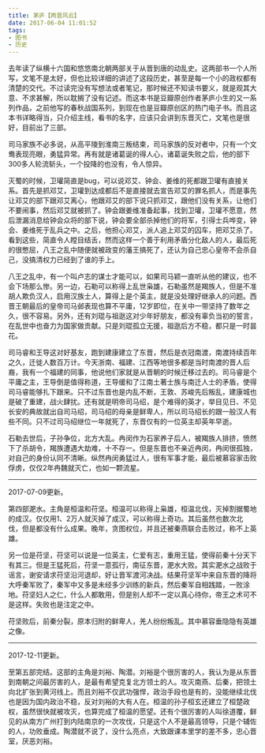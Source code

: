 ```yaml
---
title: 茅庐【两晋风云】
date: 2017-06-04 11:01:52
tags:
- 图书
- 历史
---
```


去年读了纵横十六国和悠悠南北朝两部关于从晋到唐的动乱史。这两部书一个人所写，文笔不是太好，但也比较详细的讲述了这段历史，甚至是每一个小的政权都有清楚的交代。不过读完没有写想法或者笔记，那时候还不知读书要义，就是观其大意、不求甚解，所以耽搁了没有记述。而这本书是豆瓣原创作者茅庐小生的又一系列作品，之前他写的春秋战国系列，到现在也是豆瓣原创区的热门电子书。而且这本书详略得当，只介绍主线，看书的名字，应该只会讲到东晋灭亡，文笔也是很好，目前出了三部。

司马家族不必多说，从高平陵到淮南三叛结束，司马家族的反对者中，只有一个文鸯表现亮眼，勇猛异常。再有就是诸葛诞的得人心，诸葛诞失败之后，他的部下300多人轮流斩头，一个投降的也没有，令人惊异。

灭蜀的时候，卫瓘简直是bug，可以说邓艾、钟会、姜维的死都跟卫瓘有直接关系。首先是抓邓艾，卫瓘到达成都后不是直接就去宣告邓艾的罪名抓人，而是事先让邓艾的部下跟邓艾离心，他跟邓艾的部下说只抓邓艾，跟他们没有关系，让他们不要闹事，然后邓艾就被抓了。钟会跟姜维准备起事，找到卫瓘，卫瓘不愿意，然后泄漏消息给钟会众将的部下说，钟会要全部杀掉他们的将军，引得士兵哗变，钟会、姜维死于乱兵之中。之后，他担心邓艾，派人追上邓艾的囚车，把邓艾杀了。看到这些，简直令人瞠目结舌，然而这样一个善于利用矛盾分化敌人的人，最后死的很憋屈，八王之乱中随便就被政变的藩王搞死了，还认为自己忠心皇帝不会杀自己，没搞清权力已经到了谁的手上。

八王之乱中，有一个叫卢志的谋士才能可以，如果司马颖一直听从他的建议，也不会下场那么惨。另一边，石勒可以称得上乱世枭雄，石勒虽然是羯族人，但是不准胡人欺负汉人，启用汉族士人，算得上是个英主，就是没处理好继承人的问题。西晋王朝最后的皇帝司马邺表现也算不平庸，12岁即位，在关中一带坚持了数年之久，很不容易。另外，还有刘琨与祖逖这对少年好朋友，都没有辜负当初的誓言，在乱世中也奋力为国家做贡献。只是刘琨孤立无援，祖逖后方不稳，都只是一时昙花。

司马睿和王导这对好基友，跑到建康建立了东晋，然后是衣冠南渡，南渡持续百年之久，迁徙人数百万计。今天浙南、福建、江西等地很多都是当时南渡的晋人后裔，我有一个福建的同事，他说他们家就是从晋朝的时候迁移过去的。司马睿是个平庸之主，王导倒是值得称道，王导缓和了江南土著士族与南迁人士的矛盾，使得司马睿能够扎下跟来。只不过东晋也是内乱不断，王敦、苏峻先后叛乱，建康城也是破了重建，战火肆扰。还有就是明帝司马绍，是个难得的英才，举目见日、不见长安的典故就出自司马绍，司马绍的母亲是鲜卑人，所以司马绍长的跟一般汉人有些不同。只不过司马绍继位一年就死了，东晋仅有的一位英主却英年早逝。

石勒去世后，子孙争位，北方大乱。冉闵作为石家养子后人，被羯族人排挤，愤然下了杀胡令，羯族遭遇大劫难，十不存一。但是东晋也不亲近冉闵，冉闵很孤独，对自己的身份认同不清晰。纵然冉闵勇猛过人，很有军事才能，最后被慕容家击败俘虏，仅仅2年冉魏就灭亡，也如一颗流星。

----------

2017-07-09更新。

第四部淝水。主角是桓温和苻坚。桓温可以称得上枭雄，桓温北伐，灭掉割据蜀地的成汉。仅仅用1、2万人就灭掉了成汉，可以称得上奇功。其后虽然也数次北伐，但是都没有什么成果。晚年，贪图权位，并且还被秦燕联合击败过，称不上英雄。

另一位是苻坚，苻坚可以说是一位英主，仁爱有志，重用王猛，使得前秦十分天下有其三。但是王猛死后，苻坚一意孤行，南征东晋，淝水大败。其实淝水之战败于谣言，谢安请求苻坚沿河退却，好让晋军渡河决战。结果苻坚军中来自东晋的降将大呼秦军败了，秦军中又多是未经多少训练的新兵，然后秦军自相践踏，一败涂地。苻坚妇人之仁，什么人都敢用，但是别人却不一定以真心待你，帝王之术可不是这样。失败也是注定之中。

苻坚败后，前秦分裂，原本归附的鲜卑人，羌人纷纷叛乱。其中慕容垂隐隐有英雄之像。

--------

2017-12-11更新。

至第五部完结。这部的主角是刘裕、陶潜。刘裕是个很厉害的人，我认为是从东晋到南朝之间最厉害的人，是最有希望克复北方领土的人。攻灭南燕、后秦，把领土向北扩张到黄河线上。而且刘裕不仅武功强悍，政治手段也是有的，没能继续北伐也是因为国内政治不稳，反对刘裕的大有人在。桓温的孙子桓玄还建立了桓楚政权，虽然很快就被攻灭，也算完成了桓温的愿望。还有个很厉害的人叫徐道覆，鲜见的从南方广州打到内陆南京的一次攻伐，只是这个人不是最高领导，只是个辅佐的人，功败垂成。陶潜就不说了，没什么亮点，大致跟课本里学的差不多，忠心晋室，厌恶刘裕。
